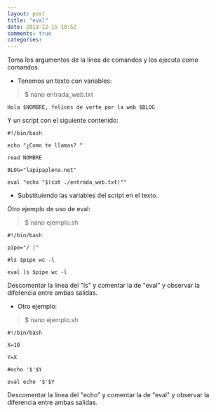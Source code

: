 ```yaml
---
layout: post
title: "eval"
date: 2013-12-15 18:52
comments: true
categories: 
---
```

Toma los argumentos de la línea de comandos y los ejecuta como comandos. 

* Tenemos un texto con variables:

>$ nano entrada_web.txt

	Hola $NOMBRE, felices de verte por la web $BLOG

Y un script con el siguiente contenido:

	#!/bin/bash

	echo "¿Como te llamas? " 

	read NOMBRE

	BLOG="lapipaplena.net"

	eval "echo "$(cat ./entrada_web.txt)""

* Substituiendo las variables del script en el texto.

Otro ejemplo de uso de eval:

>$ nano ejemplo.sh

	#!/bin/bash

	pipe="/ |"

	#ls $pipe wc -l

	eval ls $pipe wc -l

Descomentar la linea del "ls" y comentar la de "eval" y observar la diferencia entre ambas salidas.

* Otro ejemplo:

>$ nano ejemplo.sh

	#!/bin/bash

	X=10

	Y=X

	#echo '$'$Y

	eval echo '$'$Y

Descomentar la linea del "echo" y comentar la de "eval" y observar la diferencia entre ambas salidas.

